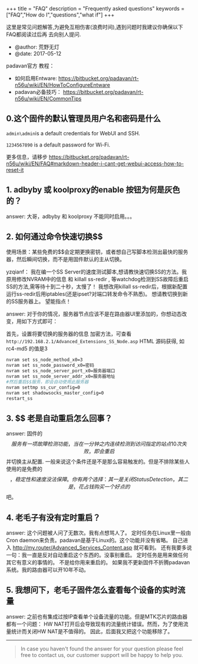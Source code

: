 +++
title = "FAQ"
description = "Frequently asked questions"
keywords = ["FAQ","How do I","questions","what if"]
+++

这里是常见问题解答,为避免互相伤害(浪费时间),遇到问题时我建议你确保以下FAQ都阅读过后再
去向别人提问.

* @author: 荒野无灯
* @date: 2017-05-12

padavan官方 教程：

- 如何启用Entware: https://bitbucket.org/padavan/rt-n56u/wiki/EN/HowToConfigureEntware
- padavan必备技巧： https://bitbucket.org/padavan/rt-n56u/wiki/EN/CommonTips

## 0.这个固件的默认管理员用户名和密码是什么
`admin\admin`is a default credentials for WebUI and SSH.

`1234567890` is a default password for Wi-Fi.

更多信息，请移步 https://bitbucket.org/padavan/rt-n56u/wiki/EN/FAQ#markdown-header-i-cant-get-webui-access-how-to-reset-it

## 1. adbyby 或 koolproxy的enable 按钮为何是灰色的？

answer: 大哥，adbyby 和 koolproxy 不能同时启用。。。

## 2. 如何通过命令快速切换$$
使用场景：某些免费的$$会定期更换密钥，或者想自己写脚本检测出最快的服务器，然后瞬间切换，而不是用固件默认的主从切换。

yzqianf：
我在编一个SS Server的速度测试脚本,想请教快速切换SS的方法。我原用修改NVRAM中的信息 和 killall ss-redir ,
等watchdog检测到SS故障后重启SS的方法,需等待十到二十秒，太慢了！
我想改用killall ss-redir后，根据新配置运行ss-redir后用iptables(还是ipset?对端口转发命令不熟悉)。
想请教切换到新的SS服务器上。
望能指点！

answer:
对于你的情况，服务器节点应该不是在路由器UI里添加的，你想动态改变，用如下方式即可：

首先，设置将要切换的服务器的信息
加密方法，可查看 `http://192.168.2.1/Advanced_Extensions_SS_Node.asp` HTML 源码获得,
如 rc4-md5 的值是3

```bash
nvram set ss_node_method_x0=3
nvram set ss_node_password_x0=密码
nvram set ss_node_server_port_x0=服务器端口
nvram set ss_node_server_addr_x0=服务器地址
#然后重启$$服务，即会自动使用此服务器
nvram settmp ss_cur_config=0
nvram set shadowsocks_master_config=0
restart_ss
```

## 3. $$ 老是自动重启怎么回事？

answer: 固件的$$服务有一项故障检测功能，当在一分钟之内连续检测到访问指定的站点10次失败，即会重启$$并切换主从配置.
一般来说这个条件还是不是那么容易触发的。但是不排除某些人使用的是免费的$$，稳定性和速度没法保障。
你有两个选择：其一是关闭Status Detection， 其二是，花占钱购买一个好点的$$吧。

## 4. 老毛子有没有定时重启？

answer: 这个问题被人问了无数次。我有点想骂人了。
定时任务在Linux里一般由Cron daemon来负责。padavan是基于Linux的。这个功能并没有省略。
自己进入 http://my.router/Advanced_Services_Content.asp 就可看到。
还有我要多说一句：我一直是反对自动重启这个东西的。没事别重启。
定时任务是用来做任何其它有意义的事情的。
不是给你用来重启的。
如果我不更新固件不折腾padavan系统。我的路由器可以开10年不动。

## 5. 我想问下，老毛子固件怎么查看每个设备的实时流量

answer: 之前也有集成过按IP查看单个设备流量的功能。但是MTK芯片的路由器都有一个问题：
HW NAT打开后会导致现有的流量统计错误。然而，为了使用流量统计而关闭HW NAT是不值得的。
因此，后面我又把这个功能移除了。

---

> In case you haven't found the answer for your question please feel free to contact us, our customer support will be happy to help you.
